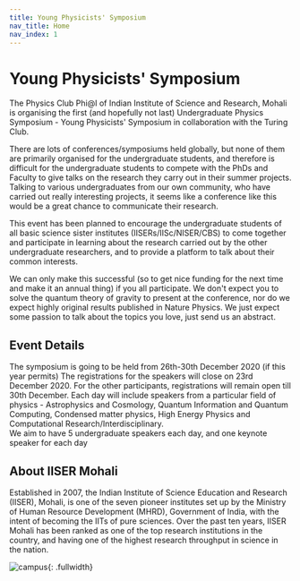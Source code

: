 ```yaml
---
title: Young Physicists' Symposium
nav_title: Home
nav_index: 1
---
```


# Young Physicists' Symposium

The Physics Club Phi@I of Indian Institute of Science and Research, Mohali is organising the first (and hopefully not last) Undergraduate Physics Symposium - Young Physicists' Symposium in collaboration with the Turing Club.

There are lots of conferences/symposiums held globally, but none of them are primarily organised for the undergraduate students, and therefore is difficult for the undergraduate students to compete with the PhDs and Faculty to give talks on the research they carry out in their summer projects. Talking to various undergraduates from our own community, who have carried out really interesting projects, it seems like a conference like this would be a great chance to communicate their research. 

This event has been planned to encourage the undergraduate students of all basic science sister institutes (IISERs/IISc/NISER/CBS) to come together and participate in learning about the research carried out by the other undergraduate researchers, and to provide a platform to talk about their common interests. 

We can only make this successful (so to get nice funding for the next time and make it an annual thing) if you all participate. We don't expect you to solve the quantum theory of gravity to present at the conference, nor do we expect highly original results published in Nature Physics. We just expect some passion to talk about the topics you love, just send us an abstract.  

## Event Details 
The symposium is going to be held from 26th-30th December 2020 (if this year permits)
The registrations for the speakers will close on 23rd December 2020. For the other participants, registrations will remain open till 30th December. 
Each day will include speakers from a particular field of physics - Astrophysics and Cosmology, Quantum Information and Quantum Computing, Condensed matter physics, High Energy Physics and Computational Research/Interdisciplinary.   
We aim to have 5 undergraduate speakers each day, and one keynote speaker for each day


## About IISER Mohali

Established in 2007, the Indian Institute of Science Education and Research (IISER), Mohali, is one of the seven pioneer institutes set up by the Ministry of Human Resource Development (MHRD), Government of India, with the intent of becoming the IITs of pure sciences. Over the past ten years, IISER Mohali has been ranked as one of the top research institutions in the country, and having one of the highest research throughput in science in the nation.

![campus](https://www.iisermohali.ac.in/images/iiserm/bannerimgs/aboutus_banner.jpg){: .fullwidth}
